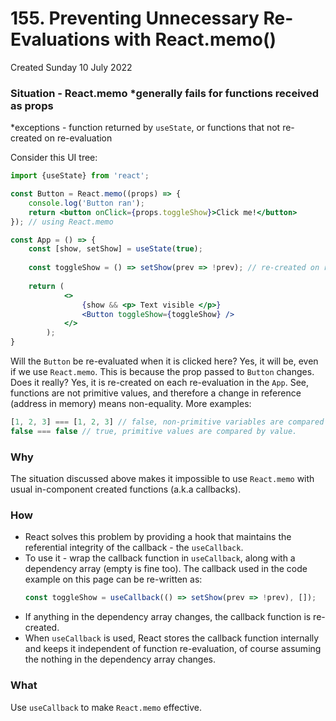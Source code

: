 # 155. Preventing Unnecessary Re-Evaluations with React.memo()
Created Sunday 10 July 2022

### Situation - React.memo \*generally fails for functions received as props
\*exceptions - function returned by `useState`, or functions that not re-created on re-evaluation

Consider this UI tree:
```jsx
import {useState} from 'react';

const Button = React.memo((props) => {
	console.log('Button ran');
	return <button onClick={props.toggleShow}>Click me!</button>
}); // using React.memo

const App = () => {
	const [show, setShow] = useState(true);
	
	const toggleShow = () => setShow(prev => !prev); // re-created on re-evaluation
	
	return (
			<>
				{show && <p> Text visible </p>}
				<Button toggleShow={toggleShow} />
			</>
		);
}
```

Will the `Button` be re-evaluated when it is clicked here? Yes, it will be, even if we use `React.memo`. This is because the prop passed to `Button` changes. Does it really? Yes, it is re-created on each re-evaluation in the `App`. See, functions are not primitive values, and therefore a change in reference (address in memory) means non-equality. More examples:
```js
[1, 2, 3] === [1, 2, 3] // false, non-primitive variables are compared by address, in addition to value.
false === false // true, primitive values are compared by value.
```

### Why
The situation discussed above makes it impossible to use `React.memo` with usual in-component created functions (a.k.a callbacks).


### How
- React solves this problem by providing a hook that maintains the referential integrity of the callback - the `useCallback`.
- To use it - wrap the callback function in `useCallback`, along with a dependency array (empty is fine too). The callback used in the code example on this page can be re-written as:
	```jsx
	const toggleShow = useCallback(() => setShow(prev => !prev), []);
	```
- If anything in the dependency array changes, the callback function is re-created.
- When `useCallback` is used, React stores the callback function internally and keeps it independent of function re-evaluation, of course assuming the nothing in the dependency array changes.

### What
Use `useCallback` to make `React.memo` effective.